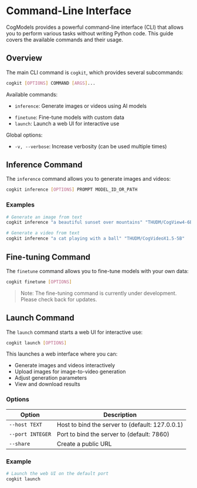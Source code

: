 ---
---
<!-- FIXME: change cogmodels to cogkit-->

<!-- TODO: check this doc -->
# Command-Line Interface

CogModels provides a powerful command-line interface (CLI) that allows you to perform various tasks without writing Python code. This guide covers the available commands and their usage.

## Overview

The main CLI command is `cogkit`, which provides several subcommands:

```bash
cogkit [OPTIONS] COMMAND [ARGS]...
```

Available commands:

- `inference`: Generate images or videos using AI models
<!-- FIXME: remove this? -->
- `finetune`: Fine-tune models with custom data
- `launch`: Launch a web UI for interactive use

Global options:

- `-v, --verbose`: Increase verbosity (can be used multiple times)

## Inference Command

The `inference` command allows you to generate images and videos:

```bash
cogkit inference [OPTIONS] PROMPT MODEL_ID_OR_PATH
```

### Examples

<!-- FIXME: Add example for i2v -->

<!-- FIXME: remove this? -->
```bash
# Generate an image from text
cogkit inference "a beautiful sunset over mountains" "THUDM/CogView4-6B"

# Generate a video from text
cogkit inference "a cat playing with a ball" "THUDM/CogVideoX1.5-5B"

```

## Fine-tuning Command

The `finetune` command allows you to fine-tune models with your own data:

```bash
cogkit finetune [OPTIONS]
```

> Note: The fine-tuning command is currently under development. Please check back for updates.

<!-- TODO: add docs for launch server -->
## Launch Command

The `launch` command starts a web UI for interactive use:

```bash
cogkit launch [OPTIONS]
```

This launches a web interface where you can:

- Generate images and videos interactively
- Upload images for image-to-video generation
- Adjust generation parameters
- View and download results

### Options

| Option | Description |
|--------|-------------|
| `--host TEXT` | Host to bind the server to (default: 127.0.0.1) |
| `--port INTEGER` | Port to bind the server to (default: 7860) |
| `--share` | Create a public URL |

### Example

```bash
# Launch the web UI on the default port
cogkit launch

```
